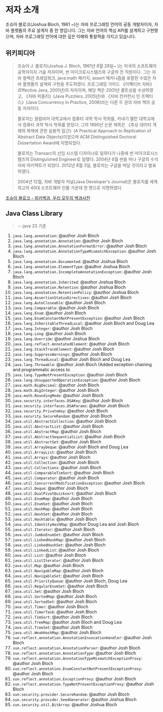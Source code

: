 # 저자 소개

조슈아 블로크(Joshua Bloch, 1961 ~)는 자바 프로그래밍 언어의 공동 개발자이자,
자바 플랫폼의 주요 설계자 중 한 명입니다.
그는 자바 언어의 핵심 API를 설계하고 구현했으며, 자바 프로그래밍 언어에 대한 깊은 이해와 통찰력을 가지고 있습니다.

## 위키피디아

> 조슈아 J. 블로치(Joshua J. Bloch, 1961년 8월 28일~ )는 미국의 소프트웨어 공학자이자 기술 저자이며,
> 썬 마이크로시스템즈와 구글의 전 직원이다. 그는 자바 컬렉션 프레임워크, java.math 패키지,
> assert 매커니즘을 포함한 수많은 자바 플랫폼의 설계와 구현을 주도하였다.
> 프로그래밍 가이드 《이펙티브 자바》(Effective Java, 2001년)의 저자이며, 해당 책은 2001년 졸트상을 수상하였고,
> 《자바 퍼즐러》(Java Puzzlers, 2005년)와 《자바 컨커런시 인 프랙티스》(Java Concurrency In Practice, 2006)라는 다른 두 권의 자바 책의 공동 저자이다.
> 
> 블로치는 컬럼비아 대학교에서 컴퓨터 과학 학사 학위를, 카네기 멜런 대학교에서 컴퓨터 과학 박사 학위를 받았다.
> 그의 1990년 논문 제목은 《추상 데이터 객체의 복제에 관한 실용적 접근》(A Practical Approach to Replication of Abstract Data Objects)이었으며
> ACM Distinguished Doctoral Dissertation Award에 지명되었다.
> 
> 블로치는 Transarc의 선임 시스템 디자이너로 일하다가 나중에 썬 마이크로시스템즈의 Distinguished Engineer로 일했다.
> 2004년 6월 썬을 떠나 구글의 수석 자바 아키텍트가 되었다.
> 2012년 8월 3일, 블로치는 구글을 떠날 것이라고 발표하였다.
> 
> 2004년 12월, 자바 개발자 저널(Java Developer's Journal)은 블로치를 세계 최고의 40대 소프트웨어 인물 가운데 한 명으로 지명하였다.

[조슈아 블로크 - 위키백과, 우리 모두의 백과사전](https://ko.wikipedia.org/wiki/%EC%A1%B0%EC%8A%88%EC%95%84_%EB%B8%94%EB%A1%9C%ED%81%AC)

## Java Class Library

> -- java 23 기준

1. `java.lang.annotation`: @author Josh Bloch
1. `java.lang.annotation.Annotation`: @author  Josh Bloch
1. `java.lang.annotation.AnnotationFormatError`: @author  Josh Bloch
1. `java.lang.annotation.AnnotationTypeMismatchException`: @author  Josh Bloch
1. `java.lang.annotation.Documented`: @author  Joshua Bloch
1. `java.lang.annotation.ElementType`: @author  Joshua Bloch
1. `java.lang.annotation.IncompleteAnnotationException`: @author  Josh Bloch
1. `java.lang.annotation.Inherited`: @author  Joshua Bloch
1. `java.lang.annotation.Retention`: @author  Joshua Bloch
1. `java.lang.annotation.RetentionPolicy`: @author  Joshua Bloch
1. `java.lang.AssertionStatusDirectives`: @author Josh Bloch
1. `java.lang.AutoCloseable`: @author Josh Bloch
1. `java.lang.Comparable`: @author  Josh Bloch
1. `java.lang.Enum`: @author  Josh Bloch
1. `java.lang.EnumConstantNotPresentException`: @author  Josh Bloch
1. `java.lang.InheritableThreadLocal`: @author  Josh Bloch and Doug Lea
1. `java.lang.Integer`: @author  Josh Bloch
1. `java.lang.Long`: @author  Josh Bloch
1. `java.lang.Override`: @author  Joshua Bloch
1. `java.lang.reflect.AnnotatedElement`: @author Josh Bloch
1. `java.lang.StackTraceElement`: @author Josh Bloch
1. `java.lang.SuppressWarnings`: @author Josh Bloch
1. `java.lang.ThreadLocal`: @author  Josh Bloch and Doug Lea
1. `java.lang.Throwable`: @author  Josh Bloch (Added exception chaining and programmatic access to
1. `java.lang.TypeNotPresentException`: @author  Josh Bloch
1. `java.lang.UnsupportedOperationException`: @author  Josh Bloch
1. `java.math.BigDecimal`: @author  Josh Bloch
1. `java.math.BigInteger`: @author  Josh Bloch
1. `java.math.RoundingMode`: @author  Josh Bloch
1. `java.security.interfaces.DSAKey`: @author Josh Bloch
1. `java.security.interfaces.DSAParams`: @author Josh Bloch
1. `java.security.PrivateKey`: @author Josh Bloch
1. `java.security.SecureRandom`: @author Josh Bloch
1. `java.util.AbstractCollection`: @author  Josh Bloch
1. `java.util.AbstractList`: @author  Josh Bloch
1. `java.util.AbstractMap`: @author  Josh Bloch
1. `java.util.AbstractSequentialList`: @author  Josh Bloch
1. `java.util.AbstractSet`: @author  Josh Bloch
1. `java.util.ArrayDeque`: @author  Josh Bloch and Doug Lea
1. `java.util.ArrayList`: @author  Josh Bloch
1. `java.util.Arrays`: @author Josh Bloch
1. `java.util.Collection`: @author  Josh Bloch
1. `java.util.Collections`: @author  Josh Bloch
1. `java.util.ComparableTimSort`: @author Josh Bloch
1. `java.util.Comparator`: @author  Josh Bloch
1. `java.util.ConcurrentModificationException`: @author  Josh Bloch
1. `java.util.Deque`: @author Josh Bloch
1. `java.util.DualPivotQuicksort`: @author Josh Bloch
1. `java.util.EnumMap`: @author Josh Bloch
1. `java.util.EnumSet`: @author Josh Bloch
1. `java.util.HashMap`: @author  Josh Bloch
1. `java.util.HashSet`: @author  Josh Bloch
1. `java.util.Hashtable`: @author  Josh Bloch
1. `java.util.IdentityHashMap`: @author  Doug Lea and Josh Bloch
1. `java.util.Iterator`: @author  Josh Bloch
1. `java.util.JumboEnumSet`: @author Josh Bloch
1. `java.util.LinkedHashMap`: @author  Josh Bloch
1. `java.util.LinkedHashSet`: @author  Josh Bloch
1. `java.util.LinkedList`: @author  Josh Bloch
1. `java.util.List`: @author  Josh Bloch
1. `java.util.ListIterator`: @author  Josh Bloch
1. `java.util.Map`: @author  Josh Bloch
1. `java.util.NavigableMap`: @author Josh Bloch
1. `java.util.NavigableSet`: @author Josh Bloch
1. `java.util.PriorityQueue`: @author Josh Bloch, Doug Lea
1. `java.util.RegularEnumSet`: @author Josh Bloch
1. `java.util.Set`: @author  Josh Bloch
1. `java.util.SortedMap`: @author  Josh Bloch
1. `java.util.SortedSet`: @author  Josh Bloch
1. `java.util.Timer`: @author  Josh Bloch
1. `java.util.TimerTask`: @author  Josh Bloch
1. `java.util.TimSort`: @author Josh Bloch
1. `java.util.TreeMap`: @author  Josh Bloch and Doug Lea
1. `java.util.TreeSet`: @author  Josh Bloch
1. `java.util.WeakHashMap`: @author      Josh Bloch
1. `sun.reflect.annotation.AnnotationInvocationHandler`: @author  Josh Bloch
1. `sun.reflect.annotation.AnnotationParser`: @author  Josh Bloch
1. `sun.reflect.annotation.AnnotationType`: @author  Josh Bloch
1. `sun.reflect.annotation.AnnotationTypeMismatchExceptionProxy`: @author  Josh Bloch
1. `sun.reflect.annotation.EnumConstantNotPresentExceptionProxy`: @author  Josh Bloch
1. `sun.reflect.annotation.ExceptionProxy`: @author  Josh Bloch
1. `sun.reflect.annotation.TypeNotPresentExceptionProxy`: @author  Josh Bloch
1. `sun.security.provider.SecureRandom`: @author Josh Bloch
1. `sun.security.provider.SeedGenerator`: @author Joshua Bloch
1. `sun.security.util.BitArray`: @author Joshua Bloch
